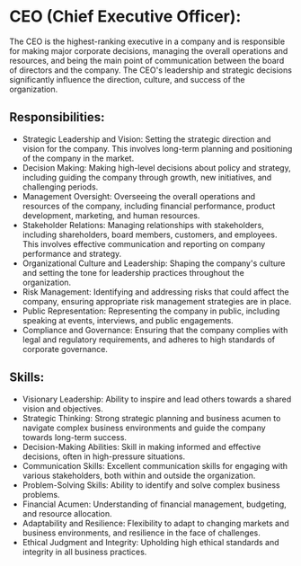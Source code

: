# CEO (Chief Executive Officer):
The CEO is the highest-ranking executive in a company and is responsible for making major corporate decisions, managing the overall operations and resources, and being the main point of communication between the board of directors and the company. The CEO's leadership and strategic decisions significantly influence the direction, culture, and success of the organization.

## Responsibilities:
- Strategic Leadership and Vision: Setting the strategic direction and vision for the company. This involves long-term planning and positioning of the company in the market.
- Decision Making: Making high-level decisions about policy and strategy, including guiding the company through growth, new initiatives, and challenging periods.
- Management Oversight: Overseeing the overall operations and resources of the company, including financial performance, product development, marketing, and human resources.
- Stakeholder Relations: Managing relationships with stakeholders, including shareholders, board members, customers, and employees. This involves effective communication and reporting on company performance and strategy.
- Organizational Culture and Leadership: Shaping the company's culture and setting the tone for leadership practices throughout the organization.
- Risk Management: Identifying and addressing risks that could affect the company, ensuring appropriate risk management strategies are in place.
- Public Representation: Representing the company in public, including speaking at events, interviews, and public engagements.
- Compliance and Governance: Ensuring that the company complies with legal and regulatory requirements, and adheres to high standards of corporate governance.

## Skills:
- Visionary Leadership: Ability to inspire and lead others towards a shared vision and objectives.
- Strategic Thinking: Strong strategic planning and business acumen to navigate complex business environments and guide the company towards long-term success.
- Decision-Making Abilities: Skill in making informed and effective decisions, often in high-pressure situations.
- Communication Skills: Excellent communication skills for engaging with various stakeholders, both within and outside the organization.
- Problem-Solving Skills: Ability to identify and solve complex business problems.
- Financial Acumen: Understanding of financial management, budgeting, and resource allocation.
- Adaptability and Resilience: Flexibility to adapt to changing markets and business environments, and resilience in the face of challenges.
- Ethical Judgment and Integrity: Upholding high ethical standards and integrity in all business practices.
